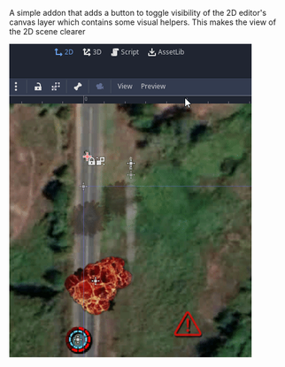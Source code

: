 A simple addon that adds a button to toggle visibility of the 
2D editor's canvas layer which contains some visual helpers. 
This makes the view of the 2D scene clearer

![1](Preview.gif)
